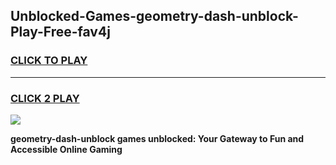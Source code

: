 
## Unblocked-Games-geometry-dash-unblock-Play-Free-fav4j
<h3>
<a href="https://premium76.site?title=geometry-dash-unblock&ref=21A">CLICK TO PLAY</a></h3>
<hr>

<h3>
<a href="https://premium76.site?title=geometry-dash-unblock&ref=21A">CLICK 2 PLAY</a>
  
</h3>

<a href="https://premium76.site?title=geometry-dash-unblock&ref=21A"><img src="https://clearcache.store/games.png"></a>


**geometry-dash-unblock games unblocked: Your Gateway to Fun and Accessible Online Gaming**
